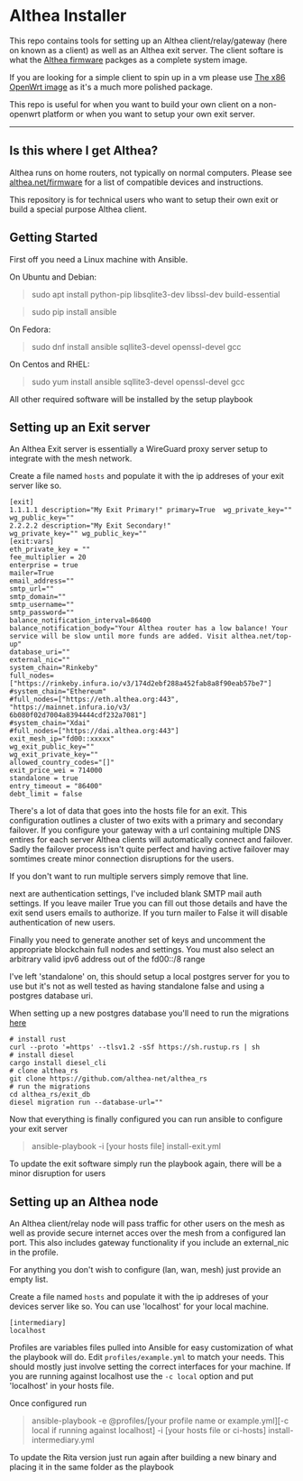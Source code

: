 # Althea Installer

This repo contains tools for setting up an Althea client/relay/gateway (here on known as a client)
as well as an Althea exit server. The client softare is what the [Althea firmware](https://github.com/althea-mesh/althea-firmware) packges as a complete system image.

If you are looking for a simple client to spin up in a vm please use [The x86 OpenWrt image](https://github.com/althea-mesh/althea-firmware/releases/) as it's a much more polished package.

This repo is useful for when you want to build your own client on a non-openwrt platform or when
you want to setup your own exit server.

---

## Is this where I get Althea?

Althea runs on home routers, not typically on normal computers. Please see [althea.net/firmware](https://althea.net/firmware) for a list of compatible devices and instructions.

This repository is for technical users who want to setup their own exit or build a special purpose
Althea client.

## Getting Started

First off you need a Linux machine with Ansible.

On Ubuntu and Debian:

> sudo apt install python-pip libsqlite3-dev libssl-dev build-essential

> sudo pip install ansible

On Fedora:

> sudo dnf install ansible sqllite3-devel openssl-devel gcc

On Centos and RHEL:

> sudo yum install ansible sqllite3-devel openssl-devel gcc

All other required software will be installed by the setup playbook

## Setting up an Exit server

An Althea Exit server is essentially a WireGuard proxy server setup to integrate
with the mesh network.

Create a file named `hosts` and populate it with the ip addreses
of your exit server like so.

```
[exit]
1.1.1.1 description="My Exit Primary!" primary=True  wg_private_key="" wg_public_key=""
2.2.2.2 description="My Exit Secondary!"               wg_private_key="" wg_public_key=""
[exit:vars]
eth_private_key = ""
fee_multiplier = 20
enterprise = true
mailer=True
email_address=""
smtp_url=""
smtp_domain=""
smtp_username=""
smtp_password=""
balance_notification_interval=86400
balance_notification_body="Your Althea router has a low balance! Your service will be slow until more funds are added. Visit althea.net/top-up"
database_uri=""
external_nic=""
system_chain="Rinkeby"
full_nodes=["https://rinkeby.infura.io/v3/174d2ebf288a452fab8a8f90eab57be7"]
#system_chain="Ethereum"
#full_nodes=["https://eth.althea.org:443", "https://mainnet.infura.io/v3/
6b080f02d7004a8394444cdf232a7081"]
#system_chain="Xdai"
#full_nodes=["https://dai.althea.org:443"]
exit_mesh_ip="fd00::xxxxx"
wg_exit_public_key=""
wg_exit_private_key=""
allowed_country_codes="[]"
exit_price_wei = 714000
standalone = true
entry_timeout = "86400"
debt_limit = false
```

There's a lot of data that goes into the hosts file for an exit. This configuration outlines
a cluster of two exits with a primary and secondary failover. If you configure your gateway with
a url containing multiple DNS entires for each server Althea clients will automatically connect and failover. Sadly the failover process isn't quite perfect and having active failover may somtimes create minor connection disruptions for the users.

If you don't want to run multiple servers simply remove that line.

next are authentication settings, I've included blank SMTP mail auth settings. If you leave mailer
True you can fill out those details and have the exit send users emails to authorize. If you turn
mailer to False it will disable authentication of new users.

Finally you need to generate another set of keys and uncomment the appropriate blockchain full nodes and settings. You must also select an arbitrary valid ipv6 address out of the fd00::/8 range

I've left 'standalone' on, this should setup a local postgres server for you to use but it's not as well tested as having standalone false and using a postgres database uri.

When setting up a new postgres database you'll need to run the migrations [here](https://github.com/althea-net/althea_rs/tree/master/exit_db)

```
# install rust
curl --proto '=https' --tlsv1.2 -sSf https://sh.rustup.rs | sh
# install diesel
cargo install diesel_cli
# clone althea_rs
git clone https://github.com/althea-net/althea_rs
# run the migrations
cd althea_rs/exit_db
diesel migration run --database-url=""
```

Now that everything is finally configured you can run ansible to configure your exit server

> ansible-playbook -i \[your hosts file] install-exit.yml

To update the exit software simply run the playbook again, there will be a minor disruption
for users

## Setting up an Althea node

An Althea client/relay node will pass traffic for other users on the mesh
as well as provide secure internet acces over the mesh from a configured lan
port. This also includes gateway functionality if you include an external_nic
in the profile.

For anything you don't wish to configure (lan, wan, mesh) just provide an empty list.

Create a file named `hosts` and populate it with the ip addreses
of your devices server like so. You can use 'localhost' for your local machine.

```
[intermediary]
localhost
```

Profiles are variables files pulled into Ansible for easy customization of what
the playbook will do. Edit `profiles/example.yml` to match your needs. This should
mostly just involve setting the correct interfaces for your machine. If you are
running against localhost use the `-c local` option and put 'localhost' in your
hosts file.

Once configured run

> ansible-playbook -e @profiles/[your profile name or example.yml][-c local if running against localhost] -i [your hosts file or ci-hosts] install-intermediary.yml

To update the Rita version just run again after building a new binary and placing
it in the same folder as the playbook
